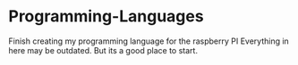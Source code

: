 # Programming-Languages
Finish creating my programming language for the raspberry PI
Everything in here may be outdated. But its a good place to start. 
